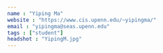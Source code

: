 ```yaml
---
name : "Yiping Ma"
website : "https://www.cis.upenn.edu/~yipingma/"
email : "yipingma@seas.upenn.edu"
tags : ["student"]
headshot : "YipingM.jpg"
---
```


